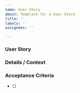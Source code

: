 ```yaml
---
name: User Story
about: Template for a User Story
title: ''
labels: ''
assignees: ''

---
```


### User Story
<!-- As a ______, I want to _______ so that ________. -->

### Details / Context
<!-- Add additional information that helps clarify the requirements for this issue -->

### Acceptance Criteria

  - [ ] <!-- acceptance criteria here -->

<!--
_Note_ When you create this issue, remember to add:
  - an assignee
  - a label for story points estimate (or comment at the assignee to request that they add an estimate)
  - a label for priority
  - the project, so that it will show up in our kanban view
-->
